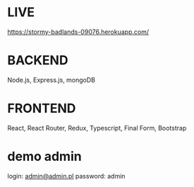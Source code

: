 # LIVE

https://stormy-badlands-09076.herokuapp.com/

# BACKEND

Node.js, Express.js, mongoDB

# FRONTEND

React, React Router, Redux, Typescript, Final Form, Bootstrap

# demo admin

login: admin@admin.pl
password: admin
